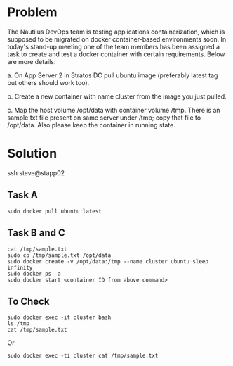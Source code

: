 # Problem

The Nautilus DevOps team is testing applications containerization, which is supposed to be migrated on docker container-based environments soon. In today's stand-up meeting one of the team members has been assigned a task to create and test a docker container with certain requirements. Below are more details:

a. On App Server 2 in Stratos DC pull ubuntu image (preferably latest tag but others should work too).

b. Create a new container with name cluster from the image you just pulled.

c. Map the host volume /opt/data with container volume /tmp. There is an sample.txt file present on same server under /tmp; copy that file to /opt/data. Also please keep the container in running state.

# Solution
ssh steve@stapp02

## Task A
```
sudo docker pull ubuntu:latest
```
## Task B and C
```
cat /tmp/sample.txt
sudo cp /tmp/sample.txt /opt/data
sudo docker create -v /opt/data:/tmp --name cluster ubuntu sleep infinity
sudo docker ps -a
sudo docker start <container ID from above command>
```

## To Check
```
sudo docker exec -it cluster bash
ls /tmp
cat /tmp/sample.txt
```
Or 
```
sudo docker exec -ti cluster cat /tmp/sample.txt
```
